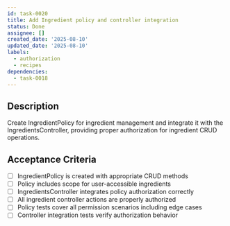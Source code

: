 ```yaml
---
id: task-0020
title: Add Ingredient policy and controller integration
status: Done
assignee: []
created_date: '2025-08-10'
updated_date: '2025-08-10'
labels:
  - authorization
  - recipes
dependencies:
  - task-0018
---
```


## Description

Create IngredientPolicy for ingredient management and integrate it with the IngredientsController, providing proper authorization for ingredient CRUD operations.

## Acceptance Criteria

- [ ] IngredientPolicy is created with appropriate CRUD methods
- [ ] Policy includes scope for user-accessible ingredients
- [ ] IngredientsController integrates policy authorization correctly
- [ ] All ingredient controller actions are properly authorized
- [ ] Policy tests cover all permission scenarios including edge cases
- [ ] Controller integration tests verify authorization behavior
